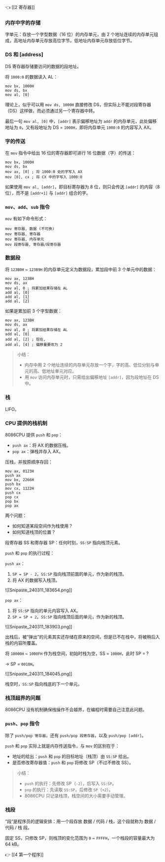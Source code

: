 👈 [[2 寄存器]]

### 内存中字的存储

字单元：存放一个字型数据（$16$ 位）的内存单元，由 2 个地址连续的内存单元组成，高地址内存单元存放高位字节，低地址内存单元存放低位字节。

### DS 和 \[address]

DS 寄存器存储要访问的数据的段地址。

将 `1000:0` 的数据读入 AL：

```asmatmel
mov bx, 1000H
mov ds, bx
mov al, [0]
```

理论上，似乎可以用 `mov ds, 1000H` 直接修改 DS，但实际上不能对段寄存器（DS）这样做，而必须通过另一个寄存器中转。

最后一句 `mov al, [0]` 中，`[addr]` 表示偏移地址为 `addr` 的内存单元，此处偏移地址为 `0`，又有段地址为 DS = `1000H`，即将内存单元 `1000:0` 的内容写入 AX。

### 字的传送

在 `mov` 指令中给出 $16$ 位的寄存器即可进行 $16$ 位数据（字）的传送：

```asmatmel
mov bx, 1000H
mov ds, bx
mov ax, [0] ; 将 1000:0 处的字写入 AX
mov [0], cx ; 将 CX 中的字写入 1000:0
```

如果使用 `mov al, [addr]`，即目标寄存器为 $8$ 位，则只会传送 `[addr]` 的内容（$8$ 位），而不是 `[addr+1]` 与 `[addr]` 组合的字。

### `mov`、`add`、`sub` 指令

`mov` 有如下命令形式：

```asmatmel
mov 寄存器, 数据 (不可换)
mov 寄存器, 寄存器
mov 寄存器, 内存单元
mov 段寄存器, 寄存器/段寄存器
```

### 数据段

将 `123B0H` ~ `123B9H` 的内存单元定义为数据段，累加段中前 3 个单元中的数据：

```asmatmel
mov ax, 123BH
mov ds, ax
mov al, 0 ; 将累加结果存储在 AL
add al, [0]
add al, [1]
add al, [2]
```

如果是累加前 3 个字型数据：

```asmatmel
mov ax, 123BH
mov ds, ax
mov al, 0 ; 将累加结果存储在 AL
add al, [0]
add al, [2] ; 现在,
add al, [4] ; 偏移量要改为 2
```

> 小结：
> 
> - 内存中用 2 个地址连续的内存单元存放一个字，字的高、低位分别与单元的高、低地址单元对应。
> - 用 `mov` 访问内存单元时，只需给出偏移地址 `[addr]`，因为段地址在 DS 中。

### 栈

LIFO。

### CPU 提供的栈机制

8086CPU 提供 `push` 和 `pop`：

- `push ax`：将 AX 的数据压栈。
- `pop ax`：弹栈并存入 AX。

压栈，并按原顺序存回：

```asmatmel
mov ax, 0123H
push ax
mov bx, 2266H
push bx
mov cx, 1122H
push cx
pop cx
pop bx
pop ax
```

两个问题：

- 如何知道某段空间作为栈使用？
- 如何知道栈顶的位置？

段寄存器 SS 和寄存器 SP：任何时刻，`SS:SP` 指向栈顶元素。

`push` 和 `pop` 的执行过程：

`push ax`：

1. `SP = SP - 2`，`SS:SP` 指向栈顶前面的单元，作为新的栈顶。
2. 将 AX 的数据写入栈顶。

![[Snipaste_240311_183654.png]]

`pop ax`：

1. 将 `SS:SP` 指向的单元内容写入 AX。
2. `SP = SP + 2`，`SS:SP` 指向栈顶后面的单元，作为新的栈顶。

![[Snipaste_240311_183903.png]]

出栈后，被“弹出”的元素其实还存储在原来的空间，但是已不在栈中，将被稍后入栈的内容所覆盖。

将 `10000H` ~ `1000FH` 作为栈空间，初始时栈为空，SS = `1000H`，此时 SP = ?

-> SP = `0010H`。

![[Snipaste_240311_184045.png]]

栈空时，`SS:SP` 指向栈底的下一个单元。

### 栈顶超界的问题

8086CPU 没有机制确保栈操作不会越界，在编程时需要自己注意此问题。

### `push`、`pop` 指令

除了 `push/pop 寄存器`，还有 `push/pop 段寄存器`，以及 `push/pop [addr]`。

`push` 和 `pop` 实际上就是内存传送指令，与 `mov` 的区别在于：

- 地址的给出：`push` 和 `pop` 的目标地址（栈顶）由 `SS:SP` 给出。
- 是否修改寄存器值：`push` 和 `pop` 将修改 SP（不过不修改 SS）。

> 小结：
> 
> - `push` 的执行：先修改 SP（`-2`），后写入 `SS:SP`。
> - `pop` 的执行：先读取 `SS:SP`，后修改 `SP`（`+2`）。
> - 8086CPU 只记录栈顶，栈空间的大小需要手动管理。

### 栈段

“段”是程序员的逻辑安排：用一个段存放 数据 / 代码 / 栈，这个段就称为 数据 / 代码 / 栈 段。

固定 SS，只修改 SP，则栈顶的变化范围为 `0` ~ `FFFFH`，一个栈段的容量最大为 $64$ kB。

👉 [[4 第一个程序]]